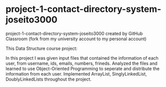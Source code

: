 # project-1-contact-directory-system-joseito3000
project-1-contact-directory-system-joseito3000 created by GitHub Classroom   (fork from my university account to my personal account)

This Data Structure course project:

In this project I was given input files that contained the information of each user, from username, ids, emails, numbers, frineds.
Analyzed the files and learned to use Object-Oriented Programming to seperate and distribute the information from each user.
Implemented ArrayList, SinglyLinkedList, DoublyLinkedLists throughout the project.


